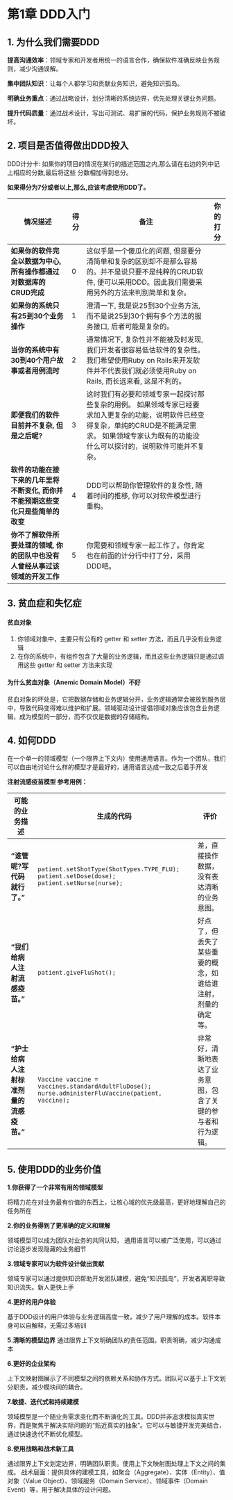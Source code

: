 # 第1章 DDD入门



## 1. 为什么我们需要DDD

**提高沟通效率**：领域专家和开发者用统一的语言合作，确保软件准确反映业务规则，减少沟通误解。

**集中团队知识**：让每个人都学习和贡献业务知识，避免知识孤岛。

**明确业务重点**：通过战略设计，划分清晰的系统边界，优先处理关键业务问题。

**提升代码质量**：通过战术设计，写出可测试、易扩展的代码，保护业务规则不被破坏。



## 2. 项目是否值得做出DDD投入

DDD计分卡: 如果你的项目的情况在某行的描述范围之内,那么请在右边的列中记上相应的分数,最后将这些 分数相加得到总分。

**如果得分为7分或者以上,那么,应该考虑使用DDD了。**

| **情况描述**                                                 | **得分** | **备注**                                                     | **你的打分** |
| ------------------------------------------------------------ | -------- | ------------------------------------------------------------ | ------------ |
| **如果你的软件完全以数据为中心, 所有操作都通过对数据库的CRUD完成** | 0        | 这似乎是一个傻瓜化的问题, 但是要分清简单和复杂的区别却不是那么容易的。并不是说只要不是纯粹的CRUD软件, 便可以采用DDD。因此我们需要采用另外的方法来判别简单和复杂。 |              |
| **如果你的系统只有25到30个业务操作**                         | 1        | 澄清一下, 我是说25到30个业务方法, 而不是说25到30个拥有多个方法的服务接口, 后者可能是复杂的。 |              |
| **当你的系统中有30到40个用户故事或者用例流时**               | 2        | 通常情况下, 复杂性并不能被及时发现, 我们开发者很容易低估软件的复杂性。我们希望使用Ruby on Rails来开发软件并不代表我们就必须使用Ruby on Rails, 而长远来看, 这是不利的。 |              |
| **即便我们的软件目前并不复杂, 但是之后呢?**                  | 3        | 这时我们有必要和领域专家一起探讨那些复杂的用例。 如果领域专家已经要求加入更复杂的功能，说明软件已经变得复杂，单纯的CRUD是不能满足需求。 如果领域专家认为既有的功能没什么可以探讨的，说明软件可能并不复杂。 |              |
| **软件的功能在接下来的几年里将不断变化, 而你并不能预期这些变化只是些简单的改变** | 4        | DDD可以帮助你管理软件的复杂性, 随着时间的推移, 你可以对软件模型进行重构。 |              |
| **你不了解软件所要处理的领域, 你的团队中也没有人曾经从事过该领域的开发工作** | 5        | 你需要和领域专家一起工作了。你肯定也在前面的计分行中打了分，采用DDD吧。 |              |



## 3. 贫血症和失忆症

#### 贫血对象

1. 你领域对象中，主要只有公有的 getter 和 setter 方法，而且几乎没有业务逻辑
2. 在你的系统中，有组件包含了大量的业务逻辑，而且这些业务逻辑只是通过调用这些 getter 和 setter 方法来实现



#### 为什么贫血对象（Anemic Domain Model）不好

贫血对象的坏处是，它把数据存储和业务逻辑分开，业务逻辑通常会被放到服务层中，导致代码变得难以维护和扩展。领域驱动设计提倡领域对象应该包含业务逻辑，成为模型的一部分，而不仅仅是数据的存储结构。



## 4. 如何DDD

在一个单一的领域模型（一个限界上下文内）使用通用语言。作为一个团队，我们可以自由地讨论什么样的模型才是最好的，通用语言达成一致之后着手开发

**注射流感疫苗模型 参考用例：**

| **可能的业务描述**                       | **生成的代码**                                               | **评价**                                                     |
| ---------------------------------------- | ------------------------------------------------------------ | ------------------------------------------------------------ |
| **“谁管呢?写代码就行了。”**              | `patient.setShotType(ShotTypes.TYPE_FLU);` `patient.setDose(dose);` `patient.setNurse(nurse);` | 差，直接操作数据，没有表达清晰的业务意图。                   |
| **“我们给病人注射流感疫苗。”**           | `patient.giveFluShot();`                                     | 好点了，但丢失了某些重要的概念，如谁给谁注射，剂量的确定等。 |
| **“护士给病人注射标准剂量的流感疫苗。”** | `Vaccine vaccine = vaccines.standardAdultFluDose();` `nurse.administerFluVaccine(patient, vaccine);` | 非常好，清晰地表达了业务意图，包含了关键的参与者和行为逻辑。 |



## 5. 使用DDD的业务价值

**1.你获得了一个非常有用的领域模型** 

将精力花在对业务最有价值的东西上，让核心域的优先级最高，更好地理解自己的任务所在

**2.你的业务得到了更准确的定义和理解** 

领域模型可以成为团队对业务的共同认知， 通用语言可以被广泛使用，可以通过讨论逐步发现隐藏的业务细节

**3.领域专家可以为软件设计做出贡献** 

领域专家可以通过提供知识帮助开发团队建模，避免“知识孤岛”，开发者离职导致知识流失。新人更快上手

**4.更好的用户体验** 

基于DDD设计的用户体验与业务逻辑高度一致，减少了用户理解的成本。软件本身可以自解释，无需过多培训

**5.清晰的模型边界** 
通过限界上下文明确团队的责任范围。职责明确，减少沟通成本

**6.更好的企业架构** 

上下文映射图展示了不同模型之间的依赖关系和协作方式。团队可以基于上下文划分职责，减少模块间的耦合。

**7.敏捷、迭代式和持续建模** 

领域模型是一个随业务需求变化而不断演化的工具。DDD并非追求模拟真实世界，而是聚焦于解决实际问题的“贴近真实的抽象”。它可以与敏捷开发完美结合，通过快速迭代不断优化模型。

**8.使用战略和战术新工具**

通过限界上下文划定边界，明确团队职责。使用上下文映射图处理上下文之间的集成。 战术层面：提供具体的建模工具，如聚合（Aggregate）、实体（Entity）、值对象（Value Object）、领域服务（Domain Service）、领域事件（Domain Event）等，用于解决具体的设计问题。



